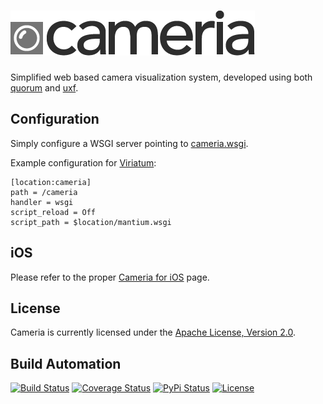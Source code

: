 # [![Cameria](res/logo.png)](http://cameria.hive.pt)

Simplified web based camera visualization system, developed using both [quorum](https://github.com/hivesolutions/flask_quorum)
and [uxf](https://github.com/hivesolutions/uxf).

## Configuration

Simply configure a WSGI server pointing to [cameria.wsgi](src/cameria.wsgi).

Example configuration for [Viriatum](http://viriatum.hive.pt):

    [location:cameria]
    path = /cameria
    handler = wsgi
    script_reload = Off
    script_path = $location/mantium.wsgi

## iOS

Please refer to the proper [Cameria for iOS](https://github.com/hivesolutions/cameria_ios) page.

## License

Cameria is currently licensed under the [Apache License, Version 2.0](http://www.apache.org/licenses/).

## Build Automation

[![Build Status](https://travis-ci.org/hivesolutions/cameria.svg?branch=master)](https://travis-ci.org/hivesolutions/cameria)
[![Coverage Status](https://coveralls.io/repos/hivesolutions/cameria/badge.svg?branch=master)](https://coveralls.io/r/hivesolutions/cameria?branch=master)
[![PyPi Status](https://img.shields.io/pypi/v/cameria.svg)](https://pypi.python.org/pypi/cameria)
[![License](https://img.shields.io/badge/license-Apache%202.0-blue.svg)](http://www.apache.org/licenses/)
